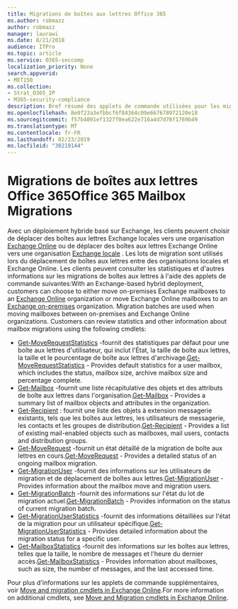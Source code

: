 ```yaml
---
title: Migrations de boîtes aux lettres Office 365
ms.author: robmazz
author: robmazz
manager: laurawi
ms.date: 8/21/2018
audience: ITPro
ms.topic: article
ms.service: O365-seccomp
localization_priority: None
search.appverid:
- MET150
ms.collection:
- Strat_O365_IP
- M365-security-compliance
description: Bref résumé des applets de commande utilisées pour les migrations de boîtes aux lettres Office 365.
ms.openlocfilehash: 8e0f23a3efbbcf6f84364c09e667678972120e18
ms.sourcegitcommit: f57b4001ef1327f0ea622e716a4d7d78f1769b49
ms.translationtype: MT
ms.contentlocale: fr-FR
ms.lasthandoff: 02/23/2019
ms.locfileid: "30219144"
---
```

# <a name="office-365-mailbox-migrations"></a><span data-ttu-id="6925b-103">Migrations de boîtes aux lettres Office 365</span><span class="sxs-lookup"><span data-stu-id="6925b-103">Office 365 Mailbox Migrations</span></span>
<span data-ttu-id="6925b-p101">Avec un déploiement hybride basé sur Exchange, les clients peuvent choisir de déplacer des boîtes aux lettres Exchange locales vers une organisation [Exchange Online](https://docs.microsoft.com/Exchange/exchange-online) ou de déplacer des boîtes aux lettres Exchange Online vers une organisation [Exchange locale](https://docs.microsoft.com/Exchange/exchange-server) . Les lots de migration sont utilisés lors du déplacement de boîtes aux lettres entre des organisations locales et Exchange Online. Les clients peuvent consulter les statistiques et d'autres informations sur les migrations de boîtes aux lettres à l'aide des applets de commande suivantes:</span><span class="sxs-lookup"><span data-stu-id="6925b-p101">With an Exchange-based hybrid deployment, customers can choose to either move on-premises Exchange mailboxes to an [Exchange Online](https://docs.microsoft.com/Exchange/exchange-online) organization or move Exchange Online mailboxes to an [Exchange on-premises](https://docs.microsoft.com/Exchange/exchange-server) organization. Migration batches are used when moving mailboxes between on-premises and Exchange Online organizations. Customers can review statistics and other information about mailbox migrations using the following cmdlets:</span></span>

- <span data-ttu-id="6925b-107">[Get-MoveRequestStatistics](https://docs.microsoft.com/powershell/module/exchange/move-and-migration/Get-MoveRequestStatistics?view=exchange-ps) -fournit des statistiques par défaut pour une boîte aux lettres d'utilisateur, qui inclut l'État, la taille de boîte aux lettres, la taille et le pourcentage de boîte aux lettres d'archivage.</span><span class="sxs-lookup"><span data-stu-id="6925b-107">[Get-MoveRequestStatistics](https://docs.microsoft.com/powershell/module/exchange/move-and-migration/Get-MoveRequestStatistics?view=exchange-ps) - Provides default statistics for a user mailbox, which includes the status, mailbox size, archive mailbox size and percentage complete.</span></span>
- <span data-ttu-id="6925b-108">[Get-Mailbox](https://docs.microsoft.com/powershell/module/exchange/mailboxes/Get-Mailbox?view=exchange-ps
) -fournit une liste récapitulative des objets et des attributs de boîte aux lettres dans l'organisation.</span><span class="sxs-lookup"><span data-stu-id="6925b-108">[Get-Mailbox](https://docs.microsoft.com/powershell/module/exchange/mailboxes/Get-Mailbox?view=exchange-ps
) - Provides a summary list of mailbox objects and attributes in the organization.</span></span>
- <span data-ttu-id="6925b-109">[Get-Recipient](https://docs.microsoft.com/powershell/module/exchange/users-and-groups/Get-Recipient?view=exchange-ps) : fournit une liste des objets à extension messagerie existants, tels que les boîtes aux lettres, les utilisateurs de messagerie, les contacts et les groupes de distribution.</span><span class="sxs-lookup"><span data-stu-id="6925b-109">[Get-Recipient](https://docs.microsoft.com/powershell/module/exchange/users-and-groups/Get-Recipient?view=exchange-ps) - Provides a list of existing mail-enabled objects such as mailboxes, mail users, contacts and distribution groups.</span></span>
- <span data-ttu-id="6925b-110">[Get-MoveRequest](https://docs.microsoft.com/powershell/module/exchange/move-and-migration/Get-MoveRequest?view=exchange-ps) -fournit un état détaillé de la migration de boîte aux lettres en cours.</span><span class="sxs-lookup"><span data-stu-id="6925b-110">[Get-MoveRequest](https://docs.microsoft.com/powershell/module/exchange/move-and-migration/Get-MoveRequest?view=exchange-ps) - Provides a detailed status of an ongoing mailbox migration.</span></span>
- <span data-ttu-id="6925b-111">[Get-MigrationUser](https://docs.microsoft.com/powershell/module/exchange/move-and-migration/Get-MigrationUser?view=exchange-ps) -fournit des informations sur les utilisateurs de migration et de déplacement de boîtes aux lettres.</span><span class="sxs-lookup"><span data-stu-id="6925b-111">[Get-MigrationUser](https://docs.microsoft.com/powershell/module/exchange/move-and-migration/Get-MigrationUser?view=exchange-ps) - Provides information about the mailbox move and migration users.</span></span>
- <span data-ttu-id="6925b-112">[Get-MigrationBatch](https://docs.microsoft.com/powershell/module/exchange/move-and-migration/Get-MigrationBatch?view=exchange-ps) -fournit des informations sur l'état du lot de migration actuel.</span><span class="sxs-lookup"><span data-stu-id="6925b-112">[Get-MigrationBatch](https://docs.microsoft.com/powershell/module/exchange/move-and-migration/Get-MigrationBatch?view=exchange-ps) - Provides information on the status of current migration batch.</span></span>
- <span data-ttu-id="6925b-113">[Get-MigrationUserStatistics](https://docs.microsoft.com/powershell/module/exchange/move-and-migration/Get-MigrationUserStatistics?view=exchange-ps) -fournit des informations détaillées sur l'état de la migration pour un utilisateur spécifique.</span><span class="sxs-lookup"><span data-stu-id="6925b-113">[Get-MigrationUserStatistics](https://docs.microsoft.com/powershell/module/exchange/move-and-migration/Get-MigrationUserStatistics?view=exchange-ps) - Provides detailed information about the migration status for a specific user.</span></span>
- <span data-ttu-id="6925b-114">[Get-MailboxStatistics](https://docs.microsoft.com/powershell/module/exchange/mailboxes/Get-MailboxStatistics?view=exchange-ps) -fournit des informations sur les boîtes aux lettres, telles que la taille, le nombre de messages et l'heure du dernier accès.</span><span class="sxs-lookup"><span data-stu-id="6925b-114">[Get-MailboxStatistics](https://docs.microsoft.com/powershell/module/exchange/mailboxes/Get-MailboxStatistics?view=exchange-ps) - Provides information about mailboxes, such as size, the number of messages, and the last accessed time.</span></span>

<span data-ttu-id="6925b-115">Pour plus d'informations sur les applets de commande supplémentaires, voir [Move and migration cmdlets in Exchange Online](https://docs.microsoft.com/powershell/exchange/exchange-online/exchange-online-powershell?view=exchange-ps).</span><span class="sxs-lookup"><span data-stu-id="6925b-115">For more information on additional cmdlets, see [Move and Migration cmdlets in Exchange Online](https://docs.microsoft.com/powershell/exchange/exchange-online/exchange-online-powershell?view=exchange-ps).</span></span>
